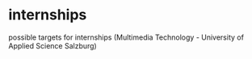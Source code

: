 # internships
possible targets for internships (Multimedia Technology - University of Applied Science Salzburg)
